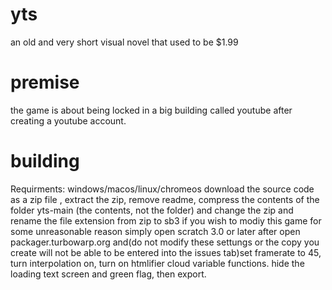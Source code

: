 # yts
an old and very short visual novel that used to be $1.99

# premise
the game is about being locked in a big building called youtube after creating a youtube account.

# building 
Requirments: windows/macos/linux/chromeos
download the source code as a zip file , extract the zip, remove readme, compress the contents of the folder yts-main (the contents, not the folder) and change the zip and rename the file extension from zip to sb3
if you wish to modiy this game for some unreasonable reason simply open scratch  3.0  or later
after open packager.turbowarp.org and(do not modify these settungs or the copy you create will not be able to be entered into the issues tab)set framerate to 45, turn interpolation on, turn on htmlifier cloud variable functions.
hide the loading text screen and green flag, then export.
